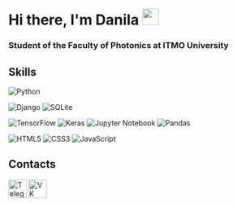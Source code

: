 # Hi there, I'm Danila <img src="https://github.com/blackcater/blackcater/raw/main/images/Hi.gif" height="32"/></h1>
### Student of the Faculty of Photonics at ITMO University

## Skills
![Python](https://img.shields.io/badge/python-3670A0?style=for-the-badge&logo=python&logoColor=ffdd54)

![Django](https://img.shields.io/badge/django-%23092E20.svg?style=for-the-badge&logo=django&logoColor=white)
![SQLite](https://img.shields.io/badge/sqlite-%2307405e.svg?style=for-the-badge&logo=sqlite&logoColor=white)

![TensorFlow](https://img.shields.io/badge/TensorFlow-%23FF6F00.svg?style=for-the-badge&logo=TensorFlow&logoColor=white)
![Keras](https://img.shields.io/badge/Keras-%23D00000.svg?style=for-the-badge&logo=Keras&logoColor=white)
![Jupyter Notebook](https://img.shields.io/badge/jupyter-%23FA0F00.svg?style=for-the-badge&logo=jupyter&logoColor=white)
![Pandas](https://img.shields.io/badge/pandas-%23150458.svg?style=for-the-badge&logo=pandas&logoColor=white)

![HTML5](https://img.shields.io/badge/html5-%23E34F26.svg?style=for-the-badge&logo=html5&logoColor=white)
![CSS3](https://img.shields.io/badge/css3-%231572B6.svg?style=for-the-badge&logo=css3&logoColor=white)
![JavaScript](https://img.shields.io/badge/javascript-%23323330.svg?style=for-the-badge&logo=javascript&logoColor=%23F7DF1E)

## Contacts
<p align="left">
   <a href="https://t.me/vvvdanilsss" target="_blank" rel="noreferrer"> <img align="left" alt="Telegram" width="36px" src="https://upload.wikimedia.org/wikipedia/commons/thumb/8/83/Telegram_2019_Logo.svg/2048px-Telegram_2019_Logo.svg.png"/></a>
  <a href="https://vk.com/vvvdanilsss" target="_blank" rel="noreferrer"> <img align="left" alt="VK" width="36px" src="https://upload.wikimedia.org/wikipedia/commons/2/21/VK.com-logo.svg"/> </a>
</p>

